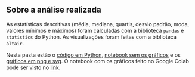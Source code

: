 ## Sobre a análise realizada
As estatísticas descritivas (média, mediana, quartis, desvio padrão, moda, valores mínimos e máximos) foram calculadas com a biblioteca `pandas` e `statistics` do Python. As visualizações foram feitas com a biblioteca `altair`.

Nesta pasta estão o [código em Python](https://github.com/biamuniz/trabalhofinal_eda_mjda/blob/main/codigo/eda_trabalhofinal.py), [notebook sem os gráficos](https://github.com/biamuniz/trabalhofinal_eda_mjda/blob/main/codigo/eda_trabalhofinal.ipynb) e os [gráficos em png e svg](https://github.com/biamuniz/trabalhofinal_eda_mjda/tree/main/codigo/graficos). O notebook com os gráficos feito no Google Colab pode ser visto no [link](https://colab.research.google.com/drive/1tgcrZ3Qtpm-QJVwKgu9GTcHbbro96t0B?usp=sharing).
